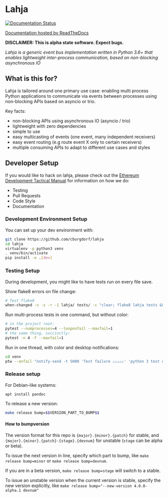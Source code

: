# Lahja

[![Documentation Status](https://readthedocs.org/projects/lahja/badge/?version=latest)](http://lahja.readthedocs.io/en/latest/?badge=latest)

[Documentation hosted by ReadTheDocs](http://lahja.readthedocs.io/en/latest/)

**DISCLAIMER: This is alpha state software. Expect bugs.**

*Lahja is a generic event bus implementation written in Python 3.6+ that enables lightweight inter-process communication, based on non-blocking asynchronous IO*

## What is this for?

Lahja is tailored around one primary use case: enabling multi process Python applications to communicate via events between processes using non-blocking APIs
based on asyncio or trio.

Key facts:

- non-blocking APIs using asynchronous IO (asyncio / trio)
- lightweight with zero dependencies
- simple to use
- easy multicasting of events (one event, many independent receivers)
- easy event routing (e.g route event X only to certain receivers)
- multiple consuming APIs to adapt to different use cases and styles


## Developer Setup

If you would like to hack on lahja, please check out the
[Ethereum Development Tactical Manual](https://github.com/pipermerriam/ethereum-dev-tactical-manual)
for information on how we do:

- Testing
- Pull Requests
- Code Style
- Documentation

### Development Environment Setup

You can set up your dev environment with:

```sh
git clone https://github.com/cburgdorf/lahja
cd lahja
virtualenv -p python3 venv
. venv/bin/activate
pip install -e .[dev]
```

### Testing Setup

During development, you might like to have tests run on every file save.

Show flake8 errors on file change:

```sh
# Test flake8
when-changed -v -s -r -1 lahja/ tests/ -c "clear; flake8 lahja tests && echo 'flake8 success' || echo 'error'"
```

Run multi-process tests in one command, but without color:

```sh
# in the project root:
pytest --numprocesses=4 --looponfail --maxfail=1
# the same thing, succinctly:
pytest -n 4 -f --maxfail=1
```

Run in one thread, with color and desktop notifications:

```sh
cd venv
ptw --onfail "notify-send -t 5000 'Test failure ⚠⚠⚠⚠⚠' 'python 3 test on lahja failed'" ../tests ../lahja
```

### Release setup

For Debian-like systems:
```
apt install pandoc
```

To release a new version:

```sh
make release bump=$$VERSION_PART_TO_BUMP$$
```

#### How to bumpversion

The version format for this repo is `{major}.{minor}.{patch}` for stable, and
`{major}.{minor}.{patch}-{stage}.{devnum}` for unstable (`stage` can be alpha or beta).

To issue the next version in line, specify which part to bump,
like `make release bump=minor` or `make release bump=devnum`.

If you are in a beta version, `make release bump=stage` will switch to a stable.

To issue an unstable version when the current version is stable, specify the
new version explicitly, like `make release bump="--new-version 4.0.0-alpha.1 devnum"`
